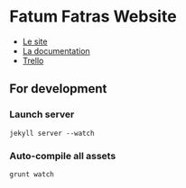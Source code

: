 # Fatum Fatras Website

- [Le site](http://fatumfatras.com)
- [La documentation](./docs)
- [Trello](https://trello.com/b/9QVMgSbg/fatumfatras)

## For development

### Launch server

    jekyll server --watch

### Auto-compile all assets

    grunt watch
